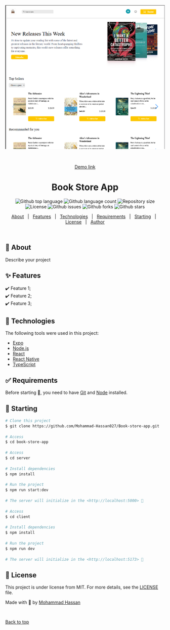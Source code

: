 <div align="center" id="top"> 
  <img src="/client/public/image.png" alt="Book Store App" />

&#xa0;

<a href="https://book-store-app-mu-nine.vercel.app/">Demo link</a>

</div>

<h1 align="center">Book Store App</h1>

<p align="center">
  <img alt="Github top language" src="https://img.shields.io/github/languages/top/Mohammad-Hassan027/Book-store-app?color=56BEB8">

  <img alt="Github language count" src="https://img.shields.io/github/languages/count/Mohammad-Hassan027/Book-store-app?color=56BEB8">

  <img alt="Repository size" src="https://img.shields.io/github/repo-size/Mohammad-Hassan027/Book-store-app?color=56BEB8">

  <img alt="License" src="https://img.shields.io/github/license/Mohammad-Hassan027/Book-store-app?color=56BEB8">

  <img alt="Github issues" src="https://img.shields.io/github/issues/Mohammad-Hassan027/Book-store-app?color=56BEB8" />

  <img alt="Github forks" src="https://img.shields.io/github/forks/Mohammad-Hassan027/Book-store-app?color=56BEB8" />

  <img alt="Github stars" src="https://img.shields.io/github/stars/Mohammad-Hassan027/Book-store-app?color=56BEB8" />
</p>

<!-- Status -->

<!-- <h4 align="center">
	🚧  Book Store App 🚀 Under construction...  🚧
</h4>

<hr> -->

<p align="center">
  <a href="#dart-about">About</a> &#xa0; | &#xa0; 
  <a href="#sparkles-features">Features</a> &#xa0; | &#xa0;
  <a href="#rocket-technologies">Technologies</a> &#xa0; | &#xa0;
  <a href="#white_check_mark-requirements">Requirements</a> &#xa0; | &#xa0;
  <a href="#checkered_flag-starting">Starting</a> &#xa0; | &#xa0;
  <a href="#memo-license">License</a> &#xa0; | &#xa0;
  <a href="https://github.com/Mohammad-Hassan027/Book-store-app" target="_blank">Author</a>
</p>

<br>

## 🎯 About

Describe your project

## ✨ Features

:heavy_check_mark: Feature 1;\
:heavy_check_mark: Feature 2;\
:heavy_check_mark: Feature 3;

## 🚀 Technologies

The following tools were used in this project:

- [Expo](https://expo.io/)
- [Node.js](https://nodejs.org/en/)
- [React](https://pt-br.reactjs.org/)
- [React Native](https://reactnative.dev/)
- [TypeScript](https://www.typescriptlang.org/)

## ✅ Requirements

Before starting 🚩, you need to have [Git](https://git-scm.com) and [Node](https://nodejs.org/en/) installed.

## 🚩 Starting

```bash
# Clone this project
$ git clone https://github.com/Mohammad-Hassan027/Book-store-app.git

# Access
$ cd book-store-app

# Access
$ cd server

# Install dependencies
$ npm install

# Run the project
$ npm run start:dev

# The server will initialize in the <http://localhost:5000> 🚀

# Access
$ cd client

# Install dependencies
$ npm install

# Run the project
$ npm run dev

# The server will initialize in the <http://localhost:5173> 🚀
```

## 📝 License

This project is under license from MIT. For more details, see the [LICENSE](LICENSE.md) file.

Made with 💖 by <a href="https://github.com/Mohammad-Hassan027" target="_blank">Mohammad Hassan</a>

&#xa0;

<a href="#top">Back to top</a>
